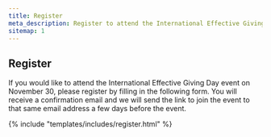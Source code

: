 ```yaml
---
title: Register
meta_description: Register to attend the International Effective Giving Day online event on November 30, 2020
sitemap: 1
---
```


<section>
	<div class="container">
		<div class="row">
			<div class="col-12">
				<div class="section-title-header text-center">
					<h1 class="section-title wow fadeInUp" data-wow-delay="0.2s">Register</h1>
					<p class="wow fadeInDown" data-wow-delay="0.2s">If you would like to attend the International Effective Giving Day event on November 30, please register by filling in the following form. You will receive a confirmation email and we will send the link to join the event to that same email address a few days before the event.</p>
				</div>
			</div>
		</div>
		<div class="row justify-content-center">
			<div class="col-lg-8 col-md-12 col-xs-12">
				{% include "templates/includes/register.html" %}
			</div>
		</div>
	</div>
</section>
